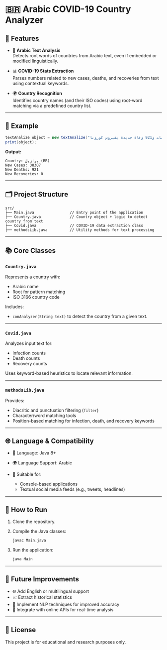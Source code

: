 # 🇧🇷 Arabic COVID-19 Country Analyzer

## 📌 Features

- 🧠 **Arabic Text Analysis**  
  Detects root words of countries from Arabic text, even if embedded or modified linguistically.

- 📊 **COVID-19 Stats Extraction**  
  Parses numbers related to new cases, deaths, and recoveries from text using contextual keywords.

- 🌍 **Country Recognition**  
  Identifies country names (and their ISO codes) using root-word matching via a predefined country list.

---

## 🧪 Example

```java
textAnalize object = new textAnalize("أعلنت وزارة الصحة البرازيلية، مساء السبت، عن تسجيلها 38307 إصابات و921 وفاة جديدة بفيروس كورونا...");
print(object);
````

**Output:**

```
Country: برازيل (BR)
New Cases: 38307
New Deaths: 921
New Recoveries: 0
```

---

## 🗂️ Project Structure

```
src/
├── Main.java                // Entry point of the application
├── Country.java             // Country object + logic to detect country from text
├── Covid.java               // COVID-19 data extraction class
├── methodsLib.java          // Utility methods for text processing
```

---

## 📚 Core Classes

### `Country.java`

Represents a country with:

* Arabic name
* Root for pattern matching
* ISO 3166 country code

Includes:

* `conAnalyzer(String text)` to detect the country from a given text.

---

### `Covid.java`

Analyzes input text for:

* Infection counts
* Death counts
* Recovery counts

Uses keyword-based heuristics to locate relevant information.

---

### `methodsLib.java`

Provides:

* Diacritic and punctuation filtering (`filter`)
* Character/word matching tools
* Position-based matching for infection, death, and recovery keywords

---

## 🌐 Language & Compatibility

* 📝 Language: Java 8+
* 🌍 Language Support: Arabic
* 🧪 Suitable for:

  * Console-based applications
  * Textual social media feeds (e.g., tweets, headlines)

---

## 🚀 How to Run

1. Clone the repository.

2. Compile the Java classes:

   ```bash
   javac Main.java
   ```

3. Run the application:

   ```bash
   java Main
   ```

---

## 🔮 Future Improvements

* 🌐 Add English or multilingual support
* 📈 Extract historical statistics
* 🧪 Implement NLP techniques for improved accuracy
* 🔗 Integrate with online APIs for real-time analysis

---

## 📄 License

This project is for educational and research purposes only.
